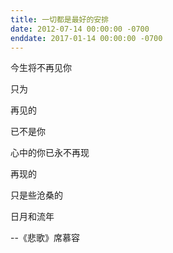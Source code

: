 ```yaml
---
title: 一切都是最好的安排
date: 2012-07-14 00:00:00 -0700
enddate: 2017-01-14 00:00:00 -0700
---
```


今生将不再见你

只为

再见的

已不是你

心中的你已永不再现

再现的

只是些沧桑的

日月和流年

--《悲歌》席慕容
